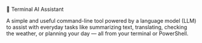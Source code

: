🧠 Terminal AI Assistant

A simple and useful command-line tool powered by a language model (LLM) to assist with everyday tasks like summarizing text, translating, checking the weather, or planning your day — all from your terminal or PowerShell.